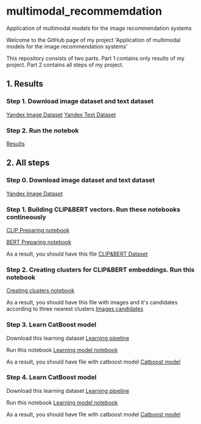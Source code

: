 # multimodal_recommemdation
Application of multimodal models for the image recommendation systems

Welcome to the GitHub page of my project 'Application of multimodal models for the image recommendation systems'

This repository consists of two parts. Part 1 contains only results of my project. Part 2 contains all steps of my project.

## 1. Results

### Step 1. Download image dataset and text dataset
[Yandex Image Dataset](https://disk.yandex.ru/d/3owCpPC5nd3BAQ)
[Yandex Text Dataset](https://github.com/mishafoniakov/multimodal_recommendation/blob/main/step_1/01_image_text_dataset.json)

### Step 2. Run the notebok
[Results](https://github.com/mishafoniakov/multimodal_recommendation/blob/main/step_6/06_results.ipynb)

## 2. All steps

### Step 0. Download image dataset and text dataset
[Yandex Image Dataset](https://disk.yandex.ru/d/3owCpPC5nd3BAQ)

### Step 1. Building CLIP&BERT vectors. Run these notebooks contineously
[CLIP Preparing notebook](https://github.com/mishafoniakov/multimodal_recommendation/blob/main/step_1/01_img_dataset.ipynb)

[BERT Preparing notebook](https://github.com/mishafoniakov/multimodal_recommendation/blob/main/step_2/02_txt_dataset.ipynb)

As a result, you should have this file
[CLIP&BERT Dataset](https://disk.yandex.ru/d/zBu38Dzt0c1_HA)

### Step 2. Creating clusters for CLIP&BERT embeddings. Run this notebook
[Creating clusters notebook](https://github.com/mishafoniakov/multimodal_recommendation/blob/main/step_3/03_clusters_pipeline.ipynb)

As a result, you should have this file with images and it's candidates according to three nearest clusters
[Images candidates](https://disk.yandex.ru/d/zBu38Dzt0c1_HA)

### Step 3. Learn CatBoost model
Download this learning dataset
[Learning pipeline](https://disk.yandex.ru/d/j-shokV1xPW1-w)

Run this notebook
[Learning model notebook](https://github.com/mishafoniakov/multimodal_recommendation/blob/main/step_4/04_model_learning.ipynb)

As a result, you should have file with catboost model
[Catboost model](https://github.com/mishafoniakov/multimodal_recommendation/blob/main/step_4/04_catboost_model.bin)

### Step 4. Learn CatBoost model
Download this learning dataset
[Learning pipeline](https://disk.yandex.ru/d/j-shokV1xPW1-w)

Run this notebook
[Learning model notebook](https://github.com/mishafoniakov/multimodal_recommendation/blob/main/step_4/04_model_learning.ipynb)

As a result, you should have file with catboost model
[Catboost model](https://github.com/mishafoniakov/multimodal_recommendation/blob/main/step_4/04_catboost_model.bin)